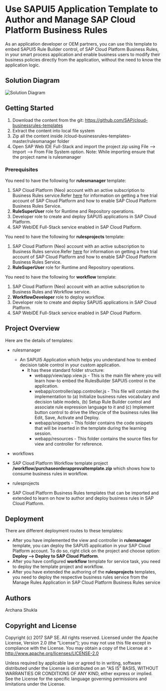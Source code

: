 # Use SAPUI5 Application Template to Author and Manage SAP Cloud Platform Business Rules
As an application developer or OEM partners, you can use this template to embed SAPUI5 Rule Builder control, of SAP Cloud Platform Business Rules, in your smart process application and enable business users to modify their business policies directly from the application, without the need to know the application logic.

## Solution Diagram
![Solution Diagram](https://github.com/SAP/cloud-businessrules-templates/blob/master/rulesmanager/webapp/images/BusinessRules_RulesBuilderControl_Diagram.png)

## Getting Started
1. Download the content from the git: https://github.com/SAP/cloud-businessrules-templates
2. Extract the content into local file system
3. Zip all the content inside /cloud-businessrules-templates-master/rulesmanager folder
4. Open SAP Web IDE Full-Stack and import the project zip using File --> Import --> From File System option.
Note: While importing ensure that the project name is rulesmanager

### Prerequisites
You need to have the following for **rulesmanager** template:
1. SAP Cloud Platform (Neo) account with an active subscription to Business Rules service.Refer [here](https://blogs.sap.com/2017/04/26/sap-cloud-platform-business-rules-try-it-yourself/) for information on getting a free trial account of SAP Cloud Platform and how to enable SAP Cloud Platform Business Rules Service.
2. **RuleSuperUser** role for Runtime and Repository operations.
3. Developer role to create and deploy SAPUI5 applications in SAP Cloud Platform.
4. SAP WebIDE Full-Stack service enabled in SAP Cloud Platform.

You need to have the following for **rulesprojects** template:
1. SAP Cloud Platform (Neo) account with an active subscription to Business Rules service.Refer [here](https://blogs.sap.com/2017/04/26/sap-cloud-platform-business-rules-try-it-yourself/) for information on getting a free trial account of SAP Cloud Platform and how to enable SAP Cloud Platform Business Rules Service.
2. **RuleSuperUser** role for Runtime and Repository operations.

You need to have the following for **workflow** template:
1. SAP Cloud Platform (Neo) account with an active subscription to Business Rules and Workflow service. 
2. **WorkflowDeveloper** role to deploy workflow.
3. Developer role to create and deploy SAPUI5 applications in SAP Cloud Platform.
4. SAP WebIDE Full-Stack service enabled in SAP Cloud Platform.

## Project Overview
Here are the details of templates:
- rulesmanager
  - An SAPUI5 Application which helps you understand how to embed decision table control in your custom application.
    - It has these standard folder structure:
      - webapp/view/app.view.js - This is the main file where you will learn how-to embed the RulesBuilder SAPUI5 control in the application.
      - webapp/controller/app.controller.js - This file will contain the implementation to (a) Initialize business rules vocabulary and decision table models, (b) Setup Rule Builder control and associate rule expression language to it and (c) Implement button control to drive the lifecycle of the business rules like Edit, Save, Activate and Deploy.
      - webapp/snippets - This folder contains the code snippets that will be inserted in the template during the learning session.
      - webapp/resources - This folder contains the source files for view and controller for reference.

- workflows
 - SAP Cloud Platform Workflow template project **/workflow/purchaseorderapprovaltemplate.zip** which shows how to consume business rules in workflow. 

- rulesprojects
 - SAP Cloud Platform Business Rules templates that can be imported and extended to learn on how to author and deploy business rules in SAP Cloud Platform.

## Deployment
There are different deployment routes to these templates:
- After you have implemented the view and controller in **rulemanager** template, you can deploy the SAPUI5 application in your SAP Cloud Platform account. To do so, right click on the project and choose option: **Deploy --> Deploy to SAP Cloud Platform**.
- After you have configured **workflow** template for service task, you need to deploy the template project and workflow. 
- After you have extended the authoring of the **rulesprojects** templates, you need to deploy the respective business rules service from the Manage Rules Application in SAP Cloud Platform Business Rules service

## Authors
Archana Shukla

## Copyright and License
Copyright (c) 2017 SAP SE. All rights reserved.
Licensed under the Apache License, Version 2.0 (the "License"); you may not use this file except in compliance with the License. 
You may obtain a copy of the License at > http://www.apache.org/licenses/LICENSE-2.0

Unless required by applicable law or agreed to in writing, software distributed under the License is distributed on an 
"AS IS" BASIS, WITHOUT WARRANTIES OR CONDITIONS OF ANY KIND, either express or implied. See the License for the specific language governing permissions and limitations under the License.
